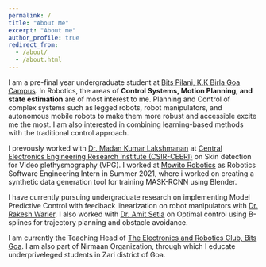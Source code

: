 ```yaml
---
permalink: /
title: "About Me"
excerpt: "About me"
author_profile: true
redirect_from: 
  - /about/
  - /about.html
---
```


I am a pre-final year undergraduate student at [Bits Pilani, K.K Birla Goa Campus](https://www.bits-pilani.ac.in/goa/). In Robotics, the areas of **Control Systems, Motion Planning, and state estimation** are of most interest to me. Planning and Control of complex systems such as legged robots, robot manipulators, and autonomous mobile robots to make them more robust and accessible excite me the most. I am also interested in combining learning-based methods with the traditional control approach.

I prevously worked with [Dr. Madan Kumar Lakshmanan](https://www.ceeri.res.in/profiles/madan-kumar-lakshmanan/) at [Central Electronics Engineering Research Institute (CSIR-CEERI)](https://www.csircmc.res.in/ceeri) on Skin detection for Video plethysmography (VPG). I worked at [Mowito Robotics](https://mowito.in/) as Robotics Software Engineering Intern in Summer 2021, where i worked on creating a synthetic data generation tool for training MASK-RCNN using Blender.

I have currently pursuing undergraduate research on implementing Model Predictive Control with feedback linearization on robot manipulators with [Dr. Rakesh Warier](https://www.bits-pilani.ac.in/goa/rakeshw/profile). I also worked with [Dr. Amit Setia](https://universe.bits-pilani.ac.in/goa/amitsetia/profile) on Optimal control using B-splines for trajectory planning and obstacle avoidance.

I am currently the Teaching Head of [The Electronics and Robotics Club, Bits Goa](https://erc-bpgc.github.io/). I am also part of Nirmaan Organization, through which I educate underpriveleged students in Zari district of Goa.